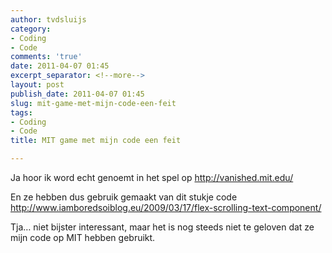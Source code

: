 ```yaml
---
author: tvdsluijs
category:
- Coding
- Code
comments: 'true'
date: 2011-04-07 01:45
excerpt_separator: <!--more-->
layout: post
publish_date: 2011-04-07 01:45
slug: mit-game-met-mijn-code-een-feit
tags:
- Coding
- Code
title: MIT game met mijn code een feit

---
```

Ja hoor ik word echt genoemt in het spel op <http://vanished.mit.edu/>  
  
En ze hebben dus gebruik gemaakt van dit stukje code
<http://www.iamboredsoiblog.eu/2009/03/17/flex-scrolling-text-component/>  
  
Tja… niet bijster interessant, maar het is nog steeds niet te geloven dat ze
mijn code op MIT hebben gebruikt.

